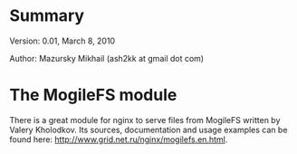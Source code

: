 # Summary #
Version: 0.01, March 8, 2010

Author: Mazursky Mikhail (ash2kk at gmail dot com)

# The MogileFS module #

There is a great module for nginx to serve files from MogileFS written by Valery Kholodkov. Its sources, documentation and usage examples can be found here: http://www.grid.net.ru/nginx/mogilefs.en.html.